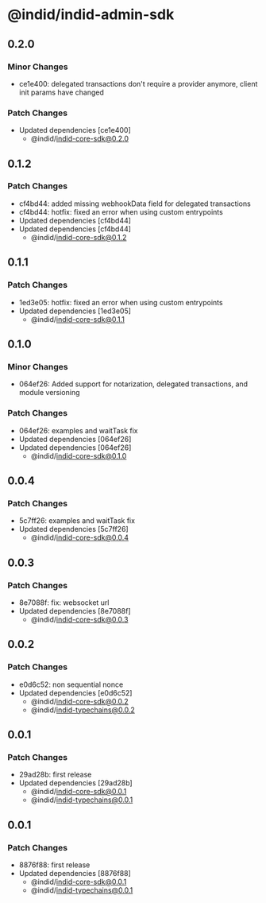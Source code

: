 # @indid/indid-admin-sdk

## 0.2.0

### Minor Changes

- ce1e400: delegated transactions don't require a provider anymore, client init params have changed

### Patch Changes

- Updated dependencies [ce1e400]
  - @indid/indid-core-sdk@0.2.0

## 0.1.2

### Patch Changes

- cf4bd44: added missing webhookData field for delegated transactions
- cf4bd44: hotfix: fixed an error when using custom entrypoints
- Updated dependencies [cf4bd44]
- Updated dependencies [cf4bd44]
  - @indid/indid-core-sdk@0.1.2

## 0.1.1

### Patch Changes

- 1ed3e05: hotfix: fixed an error when using custom entrypoints
- Updated dependencies [1ed3e05]
  - @indid/indid-core-sdk@0.1.1

## 0.1.0

### Minor Changes

- 064ef26: Added support for notarization, delegated transactions, and module versioning

### Patch Changes

- 064ef26: examples and waitTask fix
- Updated dependencies [064ef26]
- Updated dependencies [064ef26]
  - @indid/indid-core-sdk@0.1.0

## 0.0.4

### Patch Changes

- 5c7ff26: examples and waitTask fix
- Updated dependencies [5c7ff26]
  - @indid/indid-core-sdk@0.0.4

## 0.0.3

### Patch Changes

- 8e7088f: fix: websocket url
- Updated dependencies [8e7088f]
  - @indid/indid-core-sdk@0.0.3

## 0.0.2

### Patch Changes

- e0d6c52: non sequential nonce
- Updated dependencies [e0d6c52]
  - @indid/indid-core-sdk@0.0.2
  - @indid/indid-typechains@0.0.2

## 0.0.1

### Patch Changes

- 29ad28b: first release
- Updated dependencies [29ad28b]
  - @indid/indid-core-sdk@0.0.1
  - @indid/indid-typechains@0.0.1

## 0.0.1

### Patch Changes

- 8876f88: first release
- Updated dependencies [8876f88]
  - @indid/indid-core-sdk@0.0.1
  - @indid/indid-typechains@0.0.1
